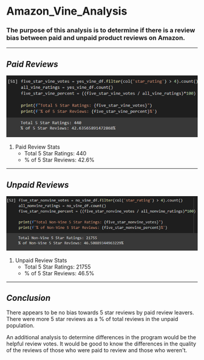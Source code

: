 # Amazon_Vine_Analysis
### The purpose of this analysis is to determine if there is a review bias between paid and unpaid product reviews on Amazon.
---
## *Paid Reviews*

![yes vine](https://github.com/05Perseus/Amazon_Vine_Analysis/blob/main/Resources/yes_vine.png)

1. Paid Review Stats
    * Total 5 Star Ratings: 440
    * % of 5 Star Reviews: 42.6%
    
---

## *Unpaid Reviews*

![no vine](https://github.com/05Perseus/Amazon_Vine_Analysis/blob/main/Resources/no_vine.png)

1. Unpaid Review Stats
    * Total 5 Star Ratings: 21755
    * % of 5 Star Reviews: 46.5%

---

## *Conclusion*
There appears to be no bias towards 5 star reviews by paid review leavers. There were more 5 star reviews as a % of total reviews in the unpaid population.

An additional analysis to determine differences in the program would be the helpful review votes. It would be good to know the differences in the quality of the reviews of those who were paid to review and those who weren't.
